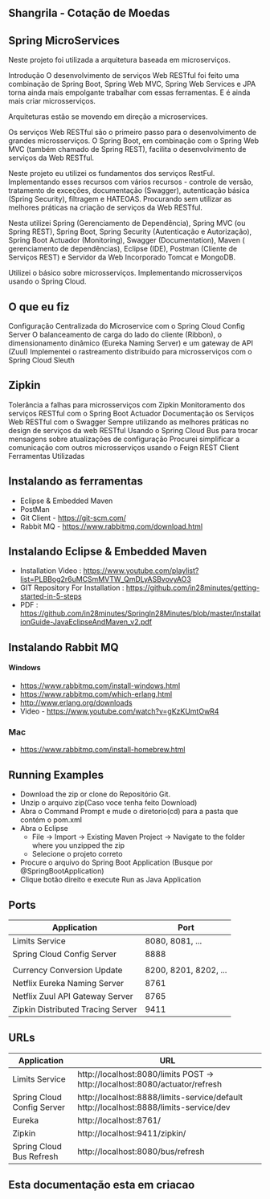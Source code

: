 ## Shangrila - Cotação de Moedas
## Spring MicroServices

Neste projeto foi utilizada a arquitetura baseada em microserviços.

Introdução
O desenvolvimento de serviços Web RESTful foi feito uma combinação de Spring Boot, Spring Web MVC, Spring Web Services e JPA torna ainda mais empolgante trabalhar com essas ferramentas. E é ainda mais criar microsserviços.

Arquiteturas estão se movendo em direção a microservices.

Os serviços Web RESTful são o primeiro passo para o desenvolvimento de grandes microsserviços. O Spring Boot, em combinação com o Spring Web MVC (também chamado de Spring REST), facilita o desenvolvimento de serviços da Web RESTful.

Neste projeto eu utilizei os fundamentos dos serviços RestFul. Implementando esses recursos com vários recursos - controle de versão, tratamento de exceções, documentação (Swagger), autenticação básica (Spring Security), filtragem e HATEOAS. Procurando sem utilizar as melhores práticas na criação de serviços da Web RESTful.

Nesta utilizei Spring (Gerenciamento de Dependência), Spring MVC (ou Spring REST), Spring Boot, Spring Security (Autenticação e Autorização), Spring Boot Actuador (Monitoring), Swagger (Documentation), Maven ( gerenciamento de dependências), Eclipse (IDE), Postman (Cliente de Serviços REST) ​​e Servidor da Web Incorporado Tomcat e MongoDB.

Utilizei o básico sobre microsserviços. Implementando microsserviços usando o Spring Cloud.

## O que eu fiz

Configuração Centralizada do Microservice com o Spring Cloud Config Server
O balanceamento de carga do lado do cliente (Ribbon), o dimensionamento dinâmico (Eureka Naming Server) e um gateway de API (Zuul)
Implementei o rastreamento distribuído para microsserviços com o Spring Cloud Sleuth

## Zipkin
Tolerância a falhas para microsserviços com Zipkin
Monitoramento dos serviços RESTful com o Spring Boot Actuador
Documentação os Serviços Web RESTful com o Swagger
Sempre utilizando as melhores práticas no design de serviços da web RESTful
Usando o Spring Cloud Bus para trocar mensagens sobre atualizações de configuração
Procurei simplificar a comunicação com outros microsserviços usando o Feign REST Client
Ferramentas Utilizadas

## Instalando as ferramentas
- Eclipse & Embedded Maven
- PostMan
- Git Client - https://git-scm.com/
- Rabbit MQ - https://www.rabbitmq.com/download.html


## Instalando Eclipse & Embedded Maven
- Installation Video : https://www.youtube.com/playlist?list=PLBBog2r6uMCSmMVTW_QmDLyASBvovyAO3
- GIT Repository For Installation : https://github.com/in28minutes/getting-started-in-5-steps
- PDF : https://github.com/in28minutes/SpringIn28Minutes/blob/master/InstallationGuide-JavaEclipseAndMaven_v2.pdf

## Instalando Rabbit MQ

#### Windows
- https://www.rabbitmq.com/install-windows.html
- https://www.rabbitmq.com/which-erlang.html
- http://www.erlang.org/downloads
- Video - https://www.youtube.com/watch?v=gKzKUmtOwR4

### Mac
- https://www.rabbitmq.com/install-homebrew.html

## Running Examples
- Download the zip or clone do Repositório Git.
- Unzip o arquivo zip(Caso voce tenha feito Download)
- Abra o Command Prompt e mude o diretorio(cd) para a pasta que contém o pom.xml
- Abra o  Eclipse 
   - File -> Import -> Existing Maven Project -> Navigate to the folder where you unzipped the zip
   - Selecione o projeto correto
- Procure o arquivo do Spring Boot Application (Busque por @SpringBootApplication)
- Clique botão direito e execute Run as Java Application

## Ports

|     Application       |     Port          |
| ------------- | ------------- |
| Limits Service | 8080, 8081, ... |
| Spring Cloud Config Server | 8888 |
|  |  |
| Currency Conversion Update | 8200, 8201, 8202, ... |
| Netflix Eureka Naming Server | 8761 |
| Netflix Zuul API Gateway Server | 8765 |
| Zipkin Distributed Tracing Server | 9411 |


## URLs

|     Application       |     URL          |
| ------------- | ------------- |
| Limits Service | http://localhost:8080/limits POST -> http://localhost:8080/actuator/refresh|
| Spring Cloud Config Server| http://localhost:8888/limits-service/default http://localhost:8888/limits-service/dev |
| Eureka | http://localhost:8761/|
| Zipkin | http://localhost:9411/zipkin/ |
| Spring Cloud Bus Refresh | http://localhost:8080/bus/refresh |

## Esta documentação esta em criacao